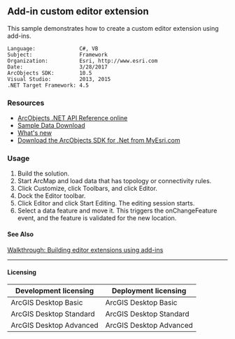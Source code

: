 ## Add-in custom editor extension

This sample demonstrates how to create a custom editor extension using add-ins.  


<!-- TODO: Fill this section below with metadata about this sample-->
```
Language:              C#, VB
Subject:               Framework
Organization:          Esri, http://www.esri.com
Date:                  3/28/2017
ArcObjects SDK:        10.5
Visual Studio:         2013, 2015
.NET Target Framework: 4.5
```

### Resources

* [ArcObjects .NET API Reference online](http://desktop.arcgis.com/en/arcobjects/latest/net/webframe.htm)  
* [Sample Data Download](../../releases)  
* [What's new](http://desktop.arcgis.com/en/arcobjects/latest/net/webframe.htm#05247c04-bfd9-4e36-ae09-bc6e833c3b14.htm)  
* [Download the ArcObjects SDK for .Net from MyEsri.com](https://my.esri.com/)  

### Usage
1. Build the solution.  
1. Start ArcMap and load data that has topology or connectivity rules.   
1. Click Customize, click Toolbars, and click Editor.   
1. Dock the Editor toolbar.   
1. Click Editor and click Start Editing. The editing session starts.   
1. Select a data feature and move it. This triggers the onChangeFeature event, and the feature is validated for the new location.  







#### See Also  
[Walkthrough: Building editor extensions using add-ins](http://desktop.arcgis.com/search/?q=Walkthrough%3A%20Building%20editor%20extensions%20using%20add-ins&p=0&language=en&product=arcobjects-sdk-dotnet&version=&n=15&collection=help)  


---------------------------------

#### Licensing  
| Development licensing | Deployment licensing | 
| ------------- | ------------- | 
| ArcGIS Desktop Basic | ArcGIS Desktop Basic |  
| ArcGIS Desktop Standard | ArcGIS Desktop Standard |  
| ArcGIS Desktop Advanced | ArcGIS Desktop Advanced |  


